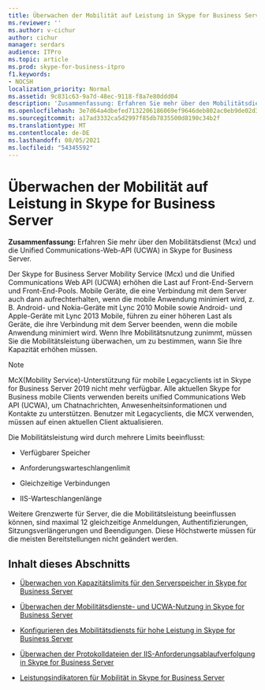 ```yaml
---
title: Überwachen der Mobilität auf Leistung in Skype for Business Server
ms.reviewer: ''
ms.author: v-cichur
author: cichur
manager: serdars
audience: ITPro
ms.topic: article
ms.prod: skype-for-business-itpro
f1.keywords:
- NOCSH
localization_priority: Normal
ms.assetid: 9c831c63-9a7d-48ec-9118-f8a7e80ddd04
description: 'Zusammenfassung: Erfahren Sie mehr über den Mobilitätsdienst (Mcx) und die Unified Communications-Web-API (UCWA) in Skype for Business Server.'
ms.openlocfilehash: 3e7d64a4dbefed7132206186069ef9646deb802ac0eb9de02d39b602c2dc4ffe
ms.sourcegitcommit: a17ad3332ca5d2997f85db7835500d8190c34b2f
ms.translationtype: MT
ms.contentlocale: de-DE
ms.lasthandoff: 08/05/2021
ms.locfileid: "54345592"
---
```

# <a name="monitor-mobility-for-performance-in-skype-for-business-server"></a>Überwachen der Mobilität auf Leistung in Skype for Business Server
 
**Zusammenfassung:** Erfahren Sie mehr über den Mobilitätsdienst (Mcx) und die Unified Communications-Web-API (UCWA) in Skype for Business Server.
  
Der Skype for Business Server Mobility Service (Mcx) und die Unified Communications Web API (UCWA) erhöhen die Last auf Front-End-Servern und Front-End-Pools. Mobile Geräte, die eine Verbindung mit dem Server auch dann aufrechterhalten, wenn die mobile Anwendung minimiert wird, z. B. Android- und Nokia-Geräte mit Lync 2010 Mobile sowie Android- und Apple-Geräte mit Lync 2013 Mobile, führen zu einer höheren Last als Geräte, die ihre Verbindung mit dem Server beenden, wenn die mobile Anwendung minimiert wird. Wenn Ihre Mobilitätsnutzung zunimmt, müssen Sie die Mobilitätsleistung überwachen, um zu bestimmen, wann Sie Ihre Kapazität erhöhen müssen.

> [!NOTE]
> McX(Mobility Service)-Unterstützung für mobile Legacyclients ist in Skype for Business Server 2019 nicht mehr verfügbar. Alle aktuellen Skype for Business mobile Clients verwenden bereits unified Communications Web API (UCWA), um Chatnachrichten, Anwesenheitsinformationen und Kontakte zu unterstützen. Benutzer mit Legacyclients, die MCX verwenden, müssen auf einen aktuellen Client aktualisieren.
  
Die Mobilitätsleistung wird durch mehrere Limits beeinflusst: 
  
- Verfügbarer Speicher
    
- Anforderungswarteschlangenlimit
    
- Gleichzeitige Verbindungen
    
- IIS-Warteschlangenlänge
    
Weitere Grenzwerte für Server, die die Mobilitätsleistung beeinflussen können, sind maximal 12 gleichzeitige Anmeldungen, Authentifizierungen, Sitzungsverlängerungen und Beendigungen. Diese Höchstwerte müssen für die meisten Bereitstellungen nicht geändert werden.
  
## <a name="in-this-section"></a>Inhalt dieses Abschnitts

- [Überwachen von Kapazitätslimits für den Serverspeicher in Skype for Business Server](server-memory-capacity-limits.md)
    
- [Überwachen der Mobilitätsdienste- und UCWA-Nutzung in Skype for Business Server](service-and-ucwa-usage.md)
    
- [Konfigurieren des Mobilitätsdiensts für hohe Leistung in Skype for Business Server](configure-service.md)
    
- [Überwachen der Protokolldateien der IIS-Anforderungsablaufverfolgung in Skype for Business Server](iis-request-tracing-log-files.md)
    
- [Leistungsindikatoren für Mobilität in Skype for Business Server](performance-counters.md)
    


